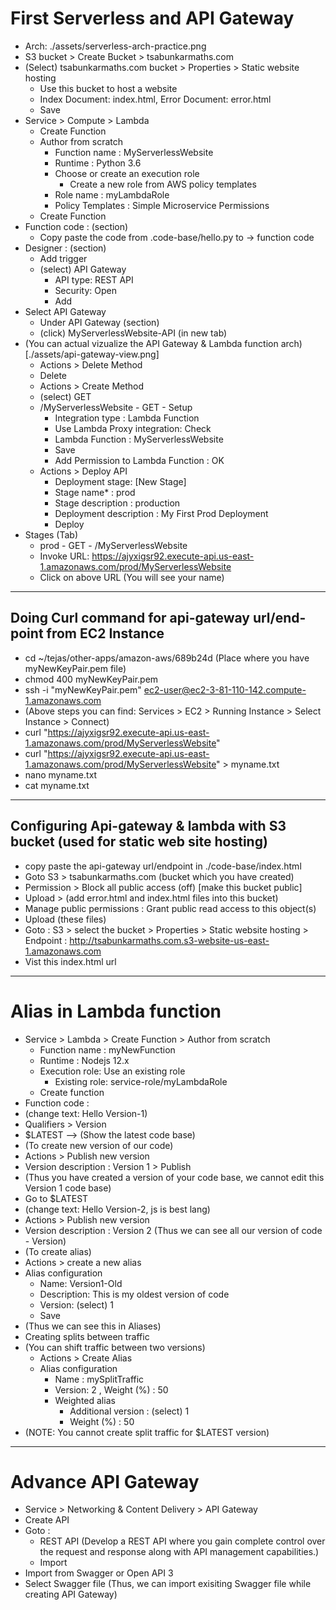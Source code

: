 # First Serverless and API Gateway

- Arch: ./assets/serverless-arch-practice.png
- S3 bucket > Create Bucket > tsabunkarmaths.com
- (Select) tsabunkarmaths.com bucket > Properties > Static website hosting
  - Use this bucket to host a website
  - Index Document: index.html, Error Document: error.html
  - Save
- Service > Compute > Lambda
  - Create Function
  - Author from scratch
    - Function name : MyServerlessWebsite
    - Runtime : Python 3.6
    - Choose or create an execution role
      - Create a new role from AWS policy templates
    - Role name : myLambdaRole
    - Policy Templates : Simple Microservice Permissions
  - Create Function
- Function code : (section)
  - Copy paste the code from .code-base/hello.py to -> function code
- Designer : (section)
  - Add trigger
  - (select) API Gateway
    - API type: REST API
    - Security: Open
    - Add
- Select API Gateway
  - Under API Gateway (section)
  - (click) MyServerlessWebsite-API (in new tab)
- (You can actual vizualize the API Gateway & Lambda function arch) [./assets/api-gateway-view.png]
  - Actions > Delete Method
  - Delete
  - Actions > Create Method
  - (select) GET
  - /MyServerlessWebsite - GET - Setup
    - Integration type : Lambda Function
    - Use Lambda Proxy integration: Check
    - Lambda Function : MyServerlessWebsite
    - Save
    - Add Permission to Lambda Function : OK
  - Actions > Deploy API
    - Deployment stage: [New Stage]
    - Stage name\* : prod
    - Stage description : production
    - Deployment description : My First Prod Deployment
    - Deploy
- Stages (Tab)
  - prod - GET - /MyServerlessWebsite
  - Invoke URL: https://ajyxigsr92.execute-api.us-east-1.amazonaws.com/prod/MyServerlessWebsite
  - Click on above URL (You will see your name)

---

## Doing Curl command for api-gateway url/end-point from EC2 Instance

- cd ~/tejas/other-apps/amazon-aws/689b24d (Place where you have myNewKeyPair.pem file)
- chmod 400 myNewKeyPair.pem
- ssh -i "myNewKeyPair.pem" ec2-user@ec2-3-81-110-142.compute-1.amazonaws.com
- (Above steps you can find: Services > EC2 > Running Instance > Select Instance > Connect)
- curl "https://ajyxigsr92.execute-api.us-east-1.amazonaws.com/prod/MyServerlessWebsite"
- curl "https://ajyxigsr92.execute-api.us-east-1.amazonaws.com/prod/MyServerlessWebsite" > myname.txt
- nano myname.txt
- cat myname.txt

---

## Configuring Api-gateway & lambda with S3 bucket (used for static web site hosting)

- copy paste the api-gateway url/endpoint in ./code-base/index.html
- Goto S3 > tsabunkarmaths.com (bucket which you have created)
- Permission > Block all public access (off) [make this bucket public]
- Upload > (add error.html and index.html files into this bucket)
- Manage public permissions : Grant public read access to this object(s)
- Upload (these files)
- Goto : S3 > select the bucket > Properties > Static website hosting > Endpoint : http://tsabunkarmaths.com.s3-website-us-east-1.amazonaws.com
- Vist this index.html url

---

# Alias in Lambda function

- Service > Lambda > Create Function > Author from scratch
  - Function name : myNewFunction
  - Runtime : Nodejs 12.x
  - Execution role: Use an existing role
    - Existing role: service-role/myLambdaRole
  - Create function
- Function code :
- (change text: Hello Version-1)
- Qualifiers > Version
- \$LATEST --> (Show the latest code base)
- (To create new version of our code)
- Actions > Publish new version
- Version description : Version 1 > Publish
- (Thus you have created a version of your code base, we cannot edit this Version 1 code base)
- Go to \$LATEST
- (change text: Hello Version-2, js is best lang)
- Actions > Publish new version
- Version description : Version 2
  (Thus we can see all our version of code - Version)
- (To create alias)
- Actions > create a new alias
- Alias configuration
  - Name: Version1-Old
  - Description: This is my oldest version of code
  - Version: (select) 1
  - Save
- (Thus we can see this in Aliases)
- Creating splits between traffic
- (You can shift traffic between two versions)
  - Actions > Create Alias
  - Alias configuration
    - Name : mySplitTraffic
    - Version: 2 , Weight (%) : 50
    - Weighted alias
      - Additional version : (select) 1
      - Weight (%) : 50
- (NOTE: You cannot create split traffic for \$LATEST version)

---

# Advance API Gateway

- Service > Networking & Content Delivery > API Gateway
- Create API
- Goto :
  - REST API
    (Develop a REST API where you gain complete control over the request and response along with API management capabilities.)
  - Import
- Import from Swagger or Open API 3
- Select Swagger file
  (Thus, we can import exisiting Swagger file while creating API Gateway)
